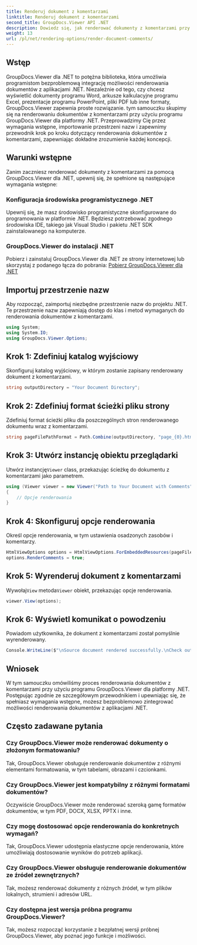 ```yaml
---
title: Renderuj dokument z komentarzami
linktitle: Renderuj dokument z komentarzami
second_title: GroupDocs.Viewer API .NET
description: Dowiedz się, jak renderować dokumenty z komentarzami przy użyciu programu GroupDocs.Viewer dla platformy .NET. Postępuj zgodnie z naszym przewodnikiem krok po kroku, aby zapewnić bezproblemową integrację.
weight: 13
url: /pl/net/rendering-options/render-document-comments/
---
```

## Wstęp
GroupDocs.Viewer dla .NET to potężna biblioteka, która umożliwia programistom bezproblemową integrację możliwości renderowania dokumentów z aplikacjami .NET. Niezależnie od tego, czy chcesz wyświetlić dokumenty programu Word, arkusze kalkulacyjne programu Excel, prezentacje programu PowerPoint, pliki PDF lub inne formaty, GroupDocs.Viewer zapewnia proste rozwiązanie.
tym samouczku skupimy się na renderowaniu dokumentów z komentarzami przy użyciu programu GroupDocs.Viewer dla platformy .NET. Przeprowadzimy Cię przez wymagania wstępne, importowanie przestrzeni nazw i zapewnimy przewodnik krok po kroku dotyczący renderowania dokumentów z komentarzami, zapewniając dokładne zrozumienie każdej koncepcji.
## Warunki wstępne
Zanim zaczniesz renderować dokumenty z komentarzami za pomocą GroupDocs.Viewer dla .NET, upewnij się, że spełnione są następujące wymagania wstępne:
### Konfiguracja środowiska programistycznego .NET
Upewnij się, że masz środowisko programistyczne skonfigurowane do programowania w platformie .NET. Będziesz potrzebować zgodnego środowiska IDE, takiego jak Visual Studio i pakietu .NET SDK zainstalowanego na komputerze.
### GroupDocs.Viewer do instalacji .NET
Pobierz i zainstaluj GroupDocs.Viewer dla .NET ze strony internetowej lub skorzystaj z podanego łącza do pobrania:
[Pobierz GroupDocs.Viewer dla .NET](https://releases.groupdocs.com/viewer/net/)

## Importuj przestrzenie nazw
Aby rozpocząć, zaimportuj niezbędne przestrzenie nazw do projektu .NET. Te przestrzenie nazw zapewniają dostęp do klas i metod wymaganych do renderowania dokumentów z komentarzami.
```csharp
using System;
using System.IO;
using GroupDocs.Viewer.Options;
```

## Krok 1: Zdefiniuj katalog wyjściowy
Skonfiguruj katalog wyjściowy, w którym zostanie zapisany renderowany dokument z komentarzami.
```csharp
string outputDirectory = "Your Document Directory";
```
## Krok 2: Zdefiniuj format ścieżki pliku strony
Zdefiniuj format ścieżki pliku dla poszczególnych stron renderowanego dokumentu wraz z komentarzami.
```csharp
string pageFilePathFormat = Path.Combine(outputDirectory, "page_{0}.html");
```
## Krok 3: Utwórz instancję obiektu przeglądarki
 Utwórz instancję`Viewer` class, przekazując ścieżkę do dokumentu z komentarzami jako parametrem.
```csharp
using (Viewer viewer = new Viewer("Path to Your Document with Comments"))
{
    // Opcje renderowania
}
```
## Krok 4: Skonfiguruj opcje renderowania
Określ opcje renderowania, w tym ustawienia osadzonych zasobów i komentarzy.
```csharp
HtmlViewOptions options = HtmlViewOptions.ForEmbeddedResources(pageFilePathFormat);
options.RenderComments = true;
```
## Krok 5: Wyrenderuj dokument z komentarzami
 Wywołaj`View` metoda`Viewer` obiekt, przekazując opcje renderowania.
```csharp
viewer.View(options);
```
## Krok 6: Wyświetl komunikat o powodzeniu
Powiadom użytkownika, że dokument z komentarzami został pomyślnie wyrenderowany.
```csharp
Console.WriteLine($"\nSource document rendered successfully.\nCheck output in {outputDirectory}.");
```

## Wniosek
W tym samouczku omówiliśmy proces renderowania dokumentów z komentarzami przy użyciu programu GroupDocs.Viewer dla platformy .NET. Postępując zgodnie ze szczegółowym przewodnikiem i upewniając się, że spełniasz wymagania wstępne, możesz bezproblemowo zintegrować możliwości renderowania dokumentów z aplikacjami .NET.
## Często zadawane pytania
### Czy GroupDocs.Viewer może renderować dokumenty o złożonym formatowaniu?
Tak, GroupDocs.Viewer obsługuje renderowanie dokumentów z różnymi elementami formatowania, w tym tabelami, obrazami i czcionkami.
### Czy GroupDocs.Viewer jest kompatybilny z różnymi formatami dokumentów?
Oczywiście GroupDocs.Viewer może renderować szeroką gamę formatów dokumentów, w tym PDF, DOCX, XLSX, PPTX i inne.
### Czy mogę dostosować opcje renderowania do konkretnych wymagań?
Tak, GroupDocs.Viewer udostępnia elastyczne opcje renderowania, które umożliwiają dostosowanie wyników do potrzeb aplikacji.
### Czy GroupDocs.Viewer obsługuje renderowanie dokumentów ze źródeł zewnętrznych?
Tak, możesz renderować dokumenty z różnych źródeł, w tym plików lokalnych, strumieni i adresów URL.
### Czy dostępna jest wersja próbna programu GroupDocs.Viewer?
Tak, możesz rozpocząć korzystanie z bezpłatnej wersji próbnej GroupDocs.Viewer, aby poznać jego funkcje i możliwości.